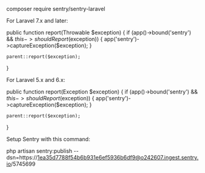 
composer require sentry/sentry-laravel


For Laravel 7.x and later:

public function report(Throwable $exception)
{
if (app()->bound('sentry') && $this->shouldReport($exception)) {
app('sentry')->captureException($exception);
}

    parent::report($exception);
}


For Laravel 5.x and 6.x:

public function report(Exception $exception)
{
if (app()->bound('sentry') && $this->shouldReport($exception)) {
app('sentry')->captureException($exception);
}

    parent::report($exception);
}


Setup Sentry with this command:

php artisan sentry:publish --dsn=https://1ea35d7788f54b6b931e6ef5936b6df9@o242607.ingest.sentry.io/5745699
